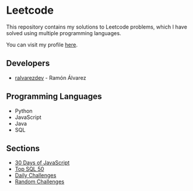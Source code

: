 # Leetcode

This repository contains my solutions to Leetcode problems, which I have solved using multiple programming languages.

You can visit my profile [here](https://leetcode.com/ralvarezdev/).

## Developers

- [ralvarezdev](https://github.com/ralvarezdev) - Ramón Álvarez

## Programming Languages

- Python
- JavaScript
- Java
- SQL

## Sections

- [30 Days of JavaScript](30-days-of-javascript)
- [Top SQL 50](top-sql-50)
- [Daily Challenges](monthly)
- [Random Challenges](random)